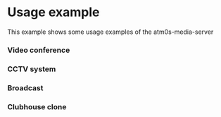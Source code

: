 # Usage example

This example shows some usage examples of the atm0s-media-server

### Video conference

### CCTV system

### Broadcast

### Clubhouse clone